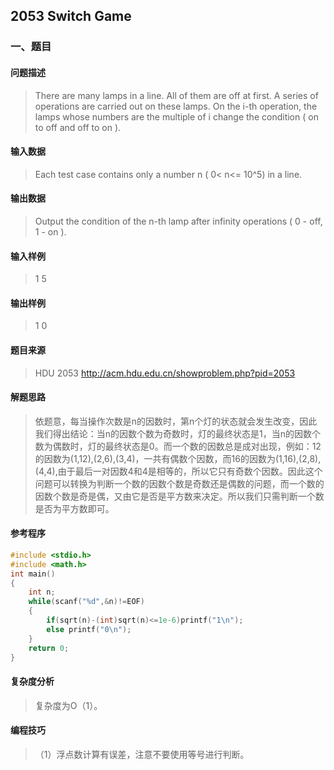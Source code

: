 ## 2053 Switch Game

### 一、题目

#### 问题描述

> There are many lamps in a line. All of them are off at first. A series of operations are carried out on these lamps. On the i-th operation, the lamps whose numbers are the multiple of i change the condition ( on to off and off to on ). 

#### 输入数据

> Each test case contains only a number n ( 0< n<= 10^5) in a line.

#### 输出数据

>  Output the condition of the n-th lamp after infinity operations ( 0 - off, 1 - on ). 

#### 输入样例

>  1
>5 

#### 输出样例

>  1
>0 

#### 题目来源

> HDU 2053 http://acm.hdu.edu.cn/showproblem.php?pid=2053

#### 解题思路

> 依题意，每当操作次数是n的因数时，第n个灯的状态就会发生改变，因此我们得出结论：当n的因数个数为奇数时，灯的最终状态是1，当n的因数个数为偶数时，灯的最终状态是0。而一个数的因数总是成对出现，例如：12的因数为(1,12),(2,6),(3,4)，一共有偶数个因数，而16的因数为(1,16),(2,8),(4,4),由于最后一对因数4和4是相等的，所以它只有奇数个因数。因此这个问题可以转换为判断一个数的因数个数是奇数还是偶数的问题，而一个数的因数个数是奇是偶，又由它是否是平方数来决定。所以我们只需判断一个数是否为平方数即可。

#### 参考程序

```c
#include <stdio.h>
#include <math.h>
int main()
{
	int n;
	while(scanf("%d",&n)!=EOF)
	{
		if(sqrt(n)-(int)sqrt(n)<=1e-6)printf("1\n");
		else printf("0\n");
	}
	return 0;
} 
```

#### 复杂度分析

> 复杂度为O（1）。

#### 编程技巧

> （1）浮点数计算有误差，注意不要使用等号进行判断。
>